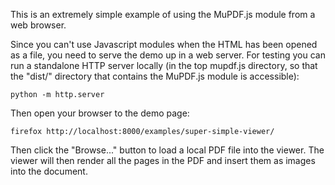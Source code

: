 This is an extremely simple example of using the MuPDF.js module from a web browser.

Since you can't use Javascript modules when the HTML has been opened as a file,
you need to serve the demo up in a web server. For testing you can run a standalone
HTTP server locally (in the top mupdf.js directory, so that the "dist/" directory
that contains the MuPDF.js module is accessible):

	python -m http.server

Then open your browser to the demo page:

	firefox http://localhost:8000/examples/super-simple-viewer/

Then click the "Browse..." button to load a local PDF file into the viewer.
The viewer will then render all the pages in the PDF and insert them as
images into the document.
